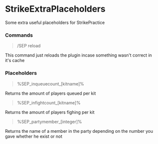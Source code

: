 # StrikeExtraPlaceholders

Some extra useful placeholders for StrikePractice

### Commands

> /SEP reload

This command just reloads the plugin incase something
wasn't correct in it's cache

### Placeholders

> %SEP_inqueuecount_[kitname]%

Returns the amount of players queued per kit

> %SEP_infightcount_[kitname]%

Returns the amount of players fighing per kit

> %SEP_partymember_[integer]%

Returns the name of a member in the party depending
on the number you gave whether he exist or not
